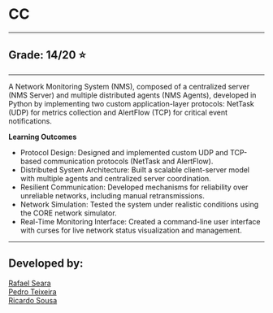 # CC

---

## Grade: 14/20 ⭐
---

A Network Monitoring System (NMS), composed of a centralized server (NMS Server) and multiple distributed agents (NMS Agents), developed in Python by implementing two custom application-layer protocols: NetTask (UDP) for metrics collection and AlertFlow (TCP) for critical event notifications.

**Learning Outcomes**

- Protocol Design: Designed and implemented custom UDP and TCP-based communication protocols (NetTask and AlertFlow).
- Distributed System Architecture: Built a scalable client-server model with multiple agents and centralized server coordination.
- Resilient Communication: Developed mechanisms for reliability over unreliable networks, including manual retransmissions.
- Network Simulation: Tested the system under realistic conditions using the CORE network simulator.
- Real-Time Monitoring Interface: Created a command-line user interface with curses for live network status visualization and management.

---

## Developed by:

[Rafael Seara](https://github.com/rafaellseara)<br>
[Pedro Teixeira](https://github.com/PedroTe010)<br>
[Ricardo Sousa](https://github.com/Ricgs)<br>
